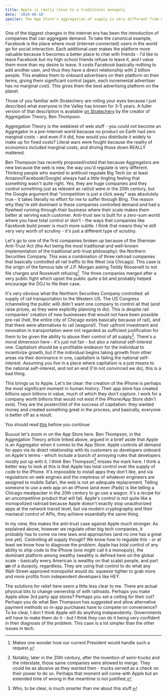 ```yaml
---
title: Apple is really close to a traditional monopoly
date: '2020-06-18'
spoiler: The App Store's aggregation of supply is very different from Amazon/Facebook/Google aggregation of demand. That's a good thing for regulators.
---
```




One of the biggest changes in the internet era has been the introduction of companies that can aggregate demand. To take the canonical example, Facebook is the place where most (internet-connected) users in the world go for social interaction. Each additional user makes the platform more valuable because it becomes a better place to chat with friends - I'd like to leave Facebook but my high school friends refuse to leave it, and I value them more than my desire to leave. It costs Facebook basically nothing to add another user, and thus they have a direct relationship with 2 billion people. This enables them to onboard advertisers on their platform on their terms, giving them significant control (again, each incremental advertiser has no marginal cost). This gives them the best advertising platform on the planet.

Those of you familiar with Stratechery are rolling your eyes because I just described what everyone in the Valley has known for 3-5 years. A fuller version of that description is available [on Stratechery](https://stratechery.com/2017/defining-aggregators/) by the creator of Aggregation Theory, Ben Thompson.

Aggregation Theory is the webbiest of web stuff - you could not become an Aggregator in a pre-Internet world because no product on Earth had zero marginal costs - and even if it did, how would you distribute it widely to make up for fixed costs? Literal wars were fought because the reality of economics included marginal costs, and driving those down REALLY mattered. 

Ben Thompson has recently proposed/noted that because Aggregators are new because the web is new, the way you'd regulate is very different. Thinking people who wanted to antitrust regulate Big Tech (or at least Amazon/Facebook/Google) always had a little tingling feeling that something wasn't quite right. Yes, they are huge companies and they control something just as relevant as rail/oil were in the 20th century, but the Google argument that "competition is just a click away" was absolutely true - it takes literally no effort for me to suffer through Bing. The reason why they're still dominant is these companies controlled demand and had a flywheel running through their business where their scale makes them better at serving each customer. Anti-trust law is built for a zero-sum world where you have total control or don't - the ways that companies like Facebook build power is much more subtle. I think that means they're still very very worth of scrutiny - it's just a different type of scrutiny. 

Let's go to one of the first companies broken up because of the Sherman Anti-Trust Act (the Act being the most traditional and well-known implementation of the traditional anti-trust philosophy): the Northern Securities Company. This was a combination of three railroad companies that basically controlled all rail traffic to the West (via Chicago). This case is the origin of the famous tale of J.P. Morgan asking Teddy Roosevelt to not file charges and Roosevelt refusing[^1]. The three companies merged after a very public fight which upset the public quite a bit and probably helped encourage the DOJ to file their case.

It's very obvious what the Northern Securities Company controlled: all supply of rail transportation to the Western US. The US Congress (channeling the public will) didn't want one company to control all that (and raise prices, as they were explicitly planning to do). This is despite rail companies' creation of new businesses that would not have been possible pre-rail (hell, the entire city of Chicago exists basically because of rail), and that there were alternatives to rail (wagons!). Their upfront investment and innovation in transportation were not regarded as sufficient justification for them to be given the ability to abuse their control of all supply[^3]. There's a moral dimension here - it's just not fair - but also a national self-interest one. Capitalism should be a profitable endeavor for the individual to incentivize growth, but if the individual begins taking growth from other areas via their dominance in one, capitalism is failing the national self-interest. Assuming you live in a place where capitalism is a just means to the national self-interest, and not an end (I'm not convinced we do), this is a bad thing. 

This brings us to Apple. Let's be clear: the creation of the iPhone is perhaps the most significant moment in human history. Their app store has created billions upon billions in value, much of which they don't capture. I work for a company worth billions that would not exist if the iPhone/App Store didn't exist. They are the posterchild of the success of capitalism: they wanted money and created something great in the process, and basically, everyone is better off as a result. 

You should read [this](https://www.theverge.com/2020/6/16/21293419/hey-apple-rejection-ios-app-store-dhh-gangsters-antitrust) before you continue.

Buuuut let's zoom in on the App Store here. Ben Thompson, in the Aggregation Theory article linked above, argued in a brief aside that Apple is an Aggregator when it comes to the App Store. Apple controls all demand for apps via its direct relationship with its customers so developers onboard on Apple's terms - which include a bunch of annoying rules that developers mostly put up with it. I think Ben Thompson[^2] misses the mark here. I think a better way to look at this is that Apple has total control over the supply of code to the iPhone. It's impossible to install apps they don't like, and via regulations on web engines and the ineptness of whatever engineers are assigned to mobile Safari, the web is not an adequate replacement. Telling someone to use a web app on an iPhone (and even iPads) is like telling a Chicago meatpacker in the 20th century to go use a wagon. It's a recipe for an uncompetitive product that will fail. Apple's control is not quite like a monopolized railroad because Apple doesn't exactly stop unauthorized apps at the network transit level, but via modern cryptography and their maniacal control of APIs, they achieve essentially the same thing. 

In my view, this makes the anti-trust case against Apple *much* stronger. As explained above, however we regulate other big tech companies, it probably has to come via new laws and approaches (and no one has a great one yet). Controlling all supply though? We know how to regulate this - or at least we know how to diagnose the problem. Apple has total control of any ability to ship code to the iPhone (one might call it a monopoly), the dominant platform among wealthy (wealthy is defined here on the global scale - basically every American is wealthy on that scale) people, and part **un** of a duopoly, regardless. They are using that control to do what any Wall-Street-approved monopolist would do: squeeze tighter to grab more and more profits from independent developers like HEY. 

The solutions for relief here seem a little less clear to me. There are actual physical bits to change ownership of with railroads. Perhaps you make Apple allow 3rd party app stores? Perhaps you set a ceiling for their cut? Perhaps you do what Ben Thompson has suggested and allow alternative payment methods so in-app purchases have to compete on convenience? To be clear, I don't think Apple will do anything independently. Governments will have to make them do it - but I think they can do it being very confident in their diagnosis of the problem. This case is a lot simpler than the other issues in tech.



[^1]: Makes one wonder how our current President would handle such a request. 
[^2]: Who, to be clear, is much smarter than me about this stuff. 
[^3]: Notably, later in the 20th century, after the invention of semi-trucks and the interstate, those same companies were allowed to merge. They could be as abusive as they wanted then - trucks served as a check on their power to do so. Perhaps that moment will come with Apple but an extended time of wrong in the meantime is not justified.